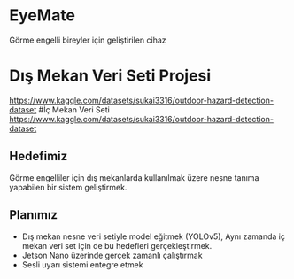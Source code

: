 # EyeMate
Görme engelli bireyler için geliştirilen cihaz
# Dış Mekan Veri Seti Projesi
https://www.kaggle.com/datasets/sukai3316/outdoor-hazard-detection-dataset
#İç Mekan Veri Seti 
https://www.kaggle.com/datasets/sukai3316/outdoor-hazard-detection-dataset

## Hedefimiz
Görme engelliler için dış mekanlarda kullanılmak üzere nesne tanıma yapabilen bir sistem geliştirmek.

## Planımız
- Dış mekan nesne veri setiyle model eğitmek (YOLOv5), Aynı zamanda iç mekan veri set için de bu hedefleri gerçekleştirmek.
- Jetson Nano üzerinde gerçek zamanlı çalıştırmak
- Sesli uyarı sistemi entegre etmek

